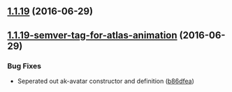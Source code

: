 <a name="1.1.19"></a>
## [1.1.19](https://aui-team-bot/https://bitbucket.org/atlassian/atlaskit-spike/compare/1.1.19-semver-tag-for-atlas-animation...v1.1.19) (2016-06-29)



<a name="1.1.19-semver-tag-for-atlas-animation"></a>
## [1.1.19-semver-tag-for-atlas-animation](https://aui-team-bot/https://bitbucket.org/atlassian/atlaskit-spike/compare/b86dfea...1.1.19-semver-tag-for-atlas-animation) (2016-06-29)


### Bug Fixes

* Seperated out ak-avatar constructor and definition ([b86dfea](https://aui-team-bot/https://bitbucket.org/atlassian/atlaskit-spike/commits/b86dfea))



